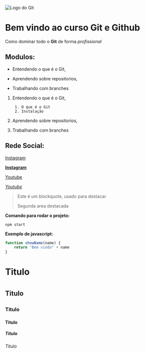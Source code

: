 ![Logo do Git](https://sujeitoprogramador.com/wp-content/uploads/2021/04/gitimage.png)
# Bem vindo ao curso Git e Github
Como dominar todo o **Git** de forma _profissional_

## Modulos:
* Entendendo o que é o Git,

* Aprendendo sobre repositorios,

* Trabalhando com branches

1. Entendendo o que é o Git,

        1. O que é o Git
        2. Instalação

2. Aprendendo sobre repositorios,

3. Trabalhando com branches

## Rede Social:
[Instagram](https://instagram.com)

[**Instagram**](https://instagram.com)

[Youtube](https://youtube.com)

[_Youtube_](https://youtube.com)

>Este é um blockquote, usado para destacar
>
>Segunda area destacada

**Comando para rodar o projeto:**
```
npm start
```

**Exemplo de javascript:**
```js
function showName(name) {
    return "Bem vindo" + name
}
```

# Titulo <h1>
## Titulo <h2>
### Titulo <h3>
#### Titulo <h4>
##### Titulo <h5>
###### Titulo <h6>